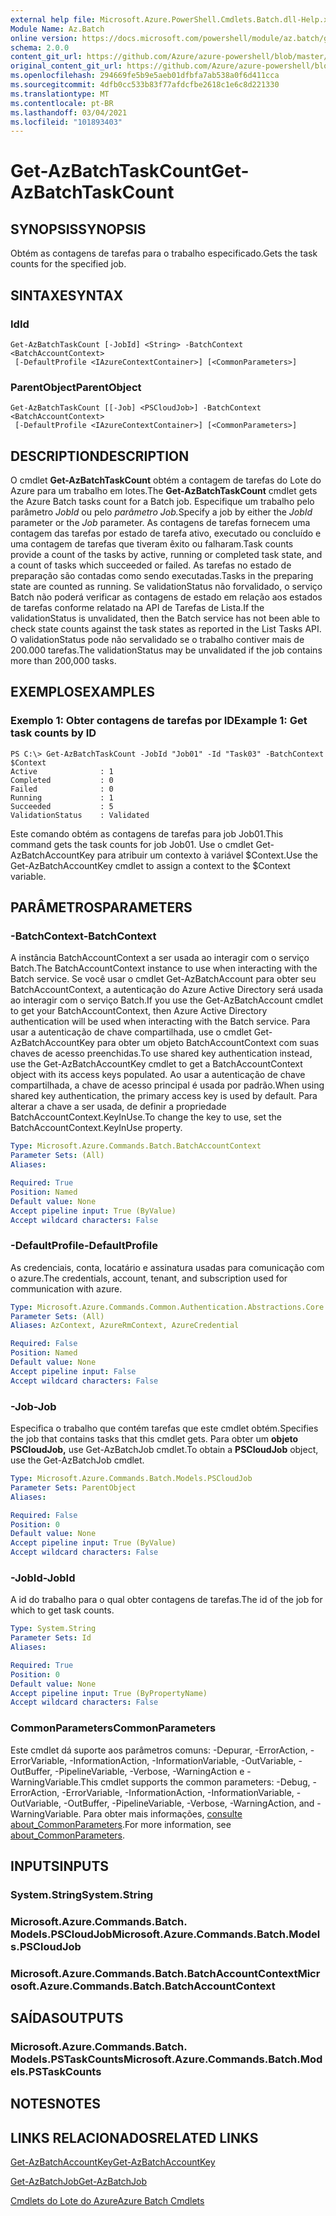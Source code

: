 ```yaml
---
external help file: Microsoft.Azure.PowerShell.Cmdlets.Batch.dll-Help.xml
Module Name: Az.Batch
online version: https://docs.microsoft.com/powershell/module/az.batch/get-azbatchtaskcount
schema: 2.0.0
content_git_url: https://github.com/Azure/azure-powershell/blob/master/src/Batch/Batch/help/Get-AzBatchTaskCount.md
original_content_git_url: https://github.com/Azure/azure-powershell/blob/master/src/Batch/Batch/help/Get-AzBatchTaskCount.md
ms.openlocfilehash: 294669fe5b9e5aeb01dfbfa7ab538a0f6d411cca
ms.sourcegitcommit: 4dfb0cc533b83f77afdcfbe2618c1e6c8d221330
ms.translationtype: MT
ms.contentlocale: pt-BR
ms.lasthandoff: 03/04/2021
ms.locfileid: "101893403"
---
```

# <span data-ttu-id="b81eb-101">Get-AzBatchTaskCount</span><span class="sxs-lookup"><span data-stu-id="b81eb-101">Get-AzBatchTaskCount</span></span>

## <span data-ttu-id="b81eb-102">SYNOPSIS</span><span class="sxs-lookup"><span data-stu-id="b81eb-102">SYNOPSIS</span></span>
<span data-ttu-id="b81eb-103">Obtém as contagens de tarefas para o trabalho especificado.</span><span class="sxs-lookup"><span data-stu-id="b81eb-103">Gets the task counts for the specified job.</span></span>

## <span data-ttu-id="b81eb-104">SINTAXE</span><span class="sxs-lookup"><span data-stu-id="b81eb-104">SYNTAX</span></span>

### <span data-ttu-id="b81eb-105">Id</span><span class="sxs-lookup"><span data-stu-id="b81eb-105">Id</span></span>
```
Get-AzBatchTaskCount [-JobId] <String> -BatchContext <BatchAccountContext>
 [-DefaultProfile <IAzureContextContainer>] [<CommonParameters>]
```

### <span data-ttu-id="b81eb-106">ParentObject</span><span class="sxs-lookup"><span data-stu-id="b81eb-106">ParentObject</span></span>
```
Get-AzBatchTaskCount [[-Job] <PSCloudJob>] -BatchContext <BatchAccountContext>
 [-DefaultProfile <IAzureContextContainer>] [<CommonParameters>]
```

## <span data-ttu-id="b81eb-107">DESCRIPTION</span><span class="sxs-lookup"><span data-stu-id="b81eb-107">DESCRIPTION</span></span>
<span data-ttu-id="b81eb-108">O cmdlet **Get-AzBatchTaskCount** obtém a contagem de tarefas do Lote do Azure para um trabalho em lotes.</span><span class="sxs-lookup"><span data-stu-id="b81eb-108">The **Get-AzBatchTaskCount** cmdlet gets the Azure Batch tasks count for a Batch job.</span></span>
<span data-ttu-id="b81eb-109">Especifique um trabalho pelo parâmetro *JobId* ou pelo *parâmetro Job.*</span><span class="sxs-lookup"><span data-stu-id="b81eb-109">Specify a job by either the *JobId* parameter or the *Job* parameter.</span></span>
<span data-ttu-id="b81eb-110">As contagens de tarefas fornecem uma contagem das tarefas por estado de tarefa ativo, executado ou concluído e uma contagem de tarefas que tiveram êxito ou falharam.</span><span class="sxs-lookup"><span data-stu-id="b81eb-110">Task counts provide a count of the tasks by active, running or completed task state, and a count of tasks which succeeded or failed.</span></span> <span data-ttu-id="b81eb-111">As tarefas no estado de preparação são contadas como sendo executadas.</span><span class="sxs-lookup"><span data-stu-id="b81eb-111">Tasks in the preparing state are counted as running.</span></span> <span data-ttu-id="b81eb-112">Se validationStatus não forvalidado, o serviço Batch não poderá verificar as contagens de estado em relação aos estados de tarefas conforme relatado na API de Tarefas de Lista.</span><span class="sxs-lookup"><span data-stu-id="b81eb-112">If the validationStatus is unvalidated, then the Batch service has not been able to check state counts against the task states as reported in the List Tasks API.</span></span> <span data-ttu-id="b81eb-113">O validationStatus pode não servalidado se o trabalho contiver mais de 200.000 tarefas.</span><span class="sxs-lookup"><span data-stu-id="b81eb-113">The validationStatus may be unvalidated if the job contains more than 200,000 tasks.</span></span>

## <span data-ttu-id="b81eb-114">EXEMPLOS</span><span class="sxs-lookup"><span data-stu-id="b81eb-114">EXAMPLES</span></span>

### <span data-ttu-id="b81eb-115">Exemplo 1: Obter contagens de tarefas por ID</span><span class="sxs-lookup"><span data-stu-id="b81eb-115">Example 1: Get task counts by ID</span></span>
```
PS C:\> Get-AzBatchTaskCount -JobId "Job01" -Id "Task03" -BatchContext $Context
Active              : 1
Completed           : 0
Failed              : 0
Running             : 1
Succeeded           : 5
ValidationStatus    : Validated
```

<span data-ttu-id="b81eb-116">Este comando obtém as contagens de tarefas para job Job01.</span><span class="sxs-lookup"><span data-stu-id="b81eb-116">This command gets the task counts for job Job01.</span></span>
<span data-ttu-id="b81eb-117">Use o cmdlet Get-AzBatchAccountKey para atribuir um contexto à variável $Context.</span><span class="sxs-lookup"><span data-stu-id="b81eb-117">Use the Get-AzBatchAccountKey cmdlet to assign a context to the $Context variable.</span></span>

## <span data-ttu-id="b81eb-118">PARÂMETROS</span><span class="sxs-lookup"><span data-stu-id="b81eb-118">PARAMETERS</span></span>

### <span data-ttu-id="b81eb-119">-BatchContext</span><span class="sxs-lookup"><span data-stu-id="b81eb-119">-BatchContext</span></span>
<span data-ttu-id="b81eb-120">A instância BatchAccountContext a ser usada ao interagir com o serviço Batch.</span><span class="sxs-lookup"><span data-stu-id="b81eb-120">The BatchAccountContext instance to use when interacting with the Batch service.</span></span>
<span data-ttu-id="b81eb-121">Se você usar o cmdlet Get-AzBatchAccount para obter seu BatchAccountContext, a autenticação do Azure Active Directory será usada ao interagir com o serviço Batch.</span><span class="sxs-lookup"><span data-stu-id="b81eb-121">If you use the Get-AzBatchAccount cmdlet to get your BatchAccountContext, then Azure Active Directory authentication will be used when interacting with the Batch service.</span></span>
<span data-ttu-id="b81eb-122">Para usar a autenticação de chave compartilhada, use o cmdlet Get-AzBatchAccountKey para obter um objeto BatchAccountContext com suas chaves de acesso preenchidas.</span><span class="sxs-lookup"><span data-stu-id="b81eb-122">To use shared key authentication instead, use the Get-AzBatchAccountKey cmdlet to get a BatchAccountContext object with its access keys populated.</span></span>
<span data-ttu-id="b81eb-123">Ao usar a autenticação de chave compartilhada, a chave de acesso principal é usada por padrão.</span><span class="sxs-lookup"><span data-stu-id="b81eb-123">When using shared key authentication, the primary access key is used by default.</span></span>
<span data-ttu-id="b81eb-124">Para alterar a chave a ser usada, de definir a propriedade BatchAccountContext.KeyInUse.</span><span class="sxs-lookup"><span data-stu-id="b81eb-124">To change the key to use, set the BatchAccountContext.KeyInUse property.</span></span>

```yaml
Type: Microsoft.Azure.Commands.Batch.BatchAccountContext
Parameter Sets: (All)
Aliases:

Required: True
Position: Named
Default value: None
Accept pipeline input: True (ByValue)
Accept wildcard characters: False
```

### <span data-ttu-id="b81eb-125">-DefaultProfile</span><span class="sxs-lookup"><span data-stu-id="b81eb-125">-DefaultProfile</span></span>
<span data-ttu-id="b81eb-126">As credenciais, conta, locatário e assinatura usadas para comunicação com o azure.</span><span class="sxs-lookup"><span data-stu-id="b81eb-126">The credentials, account, tenant, and subscription used for communication with azure.</span></span>

```yaml
Type: Microsoft.Azure.Commands.Common.Authentication.Abstractions.Core.IAzureContextContainer
Parameter Sets: (All)
Aliases: AzContext, AzureRmContext, AzureCredential

Required: False
Position: Named
Default value: None
Accept pipeline input: False
Accept wildcard characters: False
```

### <span data-ttu-id="b81eb-127">-Job</span><span class="sxs-lookup"><span data-stu-id="b81eb-127">-Job</span></span>
<span data-ttu-id="b81eb-128">Especifica o trabalho que contém tarefas que este cmdlet obtém.</span><span class="sxs-lookup"><span data-stu-id="b81eb-128">Specifies the job that contains tasks that this cmdlet gets.</span></span>
<span data-ttu-id="b81eb-129">Para obter um **objeto PSCloudJob,** use Get-AzBatchJob cmdlet.</span><span class="sxs-lookup"><span data-stu-id="b81eb-129">To obtain a **PSCloudJob** object, use the Get-AzBatchJob cmdlet.</span></span>

```yaml
Type: Microsoft.Azure.Commands.Batch.Models.PSCloudJob
Parameter Sets: ParentObject
Aliases:

Required: False
Position: 0
Default value: None
Accept pipeline input: True (ByValue)
Accept wildcard characters: False
```

### <span data-ttu-id="b81eb-130">-JobId</span><span class="sxs-lookup"><span data-stu-id="b81eb-130">-JobId</span></span>
<span data-ttu-id="b81eb-131">A id do trabalho para o qual obter contagens de tarefas.</span><span class="sxs-lookup"><span data-stu-id="b81eb-131">The id of the job for which to get task counts.</span></span>

```yaml
Type: System.String
Parameter Sets: Id
Aliases:

Required: True
Position: 0
Default value: None
Accept pipeline input: True (ByPropertyName)
Accept wildcard characters: False
```

### <span data-ttu-id="b81eb-132">CommonParameters</span><span class="sxs-lookup"><span data-stu-id="b81eb-132">CommonParameters</span></span>
<span data-ttu-id="b81eb-133">Este cmdlet dá suporte aos parâmetros comuns: -Depurar, -ErrorAction, -ErrorVariable, -InformationAction, -InformationVariable, -OutVariable, -OutBuffer, -PipelineVariable, -Verbose, -WarningAction e -WarningVariable.</span><span class="sxs-lookup"><span data-stu-id="b81eb-133">This cmdlet supports the common parameters: -Debug, -ErrorAction, -ErrorVariable, -InformationAction, -InformationVariable, -OutVariable, -OutBuffer, -PipelineVariable, -Verbose, -WarningAction, and -WarningVariable.</span></span> <span data-ttu-id="b81eb-134">Para obter mais informações, [consulte about_CommonParameters](http://go.microsoft.com/fwlink/?LinkID=113216).</span><span class="sxs-lookup"><span data-stu-id="b81eb-134">For more information, see [about_CommonParameters](http://go.microsoft.com/fwlink/?LinkID=113216).</span></span>

## <span data-ttu-id="b81eb-135">INPUTS</span><span class="sxs-lookup"><span data-stu-id="b81eb-135">INPUTS</span></span>

### <span data-ttu-id="b81eb-136">System.String</span><span class="sxs-lookup"><span data-stu-id="b81eb-136">System.String</span></span>

### <span data-ttu-id="b81eb-137">Microsoft.Azure.Commands.Batch. Models.PSCloudJob</span><span class="sxs-lookup"><span data-stu-id="b81eb-137">Microsoft.Azure.Commands.Batch.Models.PSCloudJob</span></span>

### <span data-ttu-id="b81eb-138">Microsoft.Azure.Commands.Batch.BatchAccountContext</span><span class="sxs-lookup"><span data-stu-id="b81eb-138">Microsoft.Azure.Commands.Batch.BatchAccountContext</span></span>

## <span data-ttu-id="b81eb-139">SAÍDAS</span><span class="sxs-lookup"><span data-stu-id="b81eb-139">OUTPUTS</span></span>

### <span data-ttu-id="b81eb-140">Microsoft.Azure.Commands.Batch. Models.PSTaskCounts</span><span class="sxs-lookup"><span data-stu-id="b81eb-140">Microsoft.Azure.Commands.Batch.Models.PSTaskCounts</span></span>

## <span data-ttu-id="b81eb-141">NOTES</span><span class="sxs-lookup"><span data-stu-id="b81eb-141">NOTES</span></span>

## <span data-ttu-id="b81eb-142">LINKS RELACIONADOS</span><span class="sxs-lookup"><span data-stu-id="b81eb-142">RELATED LINKS</span></span>

[<span data-ttu-id="b81eb-143">Get-AzBatchAccountKey</span><span class="sxs-lookup"><span data-stu-id="b81eb-143">Get-AzBatchAccountKey</span></span>](./Get-AzBatchAccountKey.md)

[<span data-ttu-id="b81eb-144">Get-AzBatchJob</span><span class="sxs-lookup"><span data-stu-id="b81eb-144">Get-AzBatchJob</span></span>](./Get-AzBatchJob.md)

[<span data-ttu-id="b81eb-145">Cmdlets do Lote do Azure</span><span class="sxs-lookup"><span data-stu-id="b81eb-145">Azure Batch Cmdlets</span></span>](/powershell/module/Az.Batch/)
